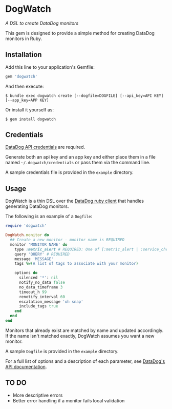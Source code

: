 # DogWatch

_A DSL to create DataDog monitors_

This gem is designed to provide a simple method for creating DataDog monitors in Ruby.

## Installation
Add this line to your application's Gemfile:

```ruby
gem 'dogwatch'
```

And then execute:
```shell
$ bundle exec dogwatch create [--dogfile=DOGFILE] [--api_key=API KEY] [--app_key=APP KEY]
```
Or install it yourself as:
```shell
$ gem install dogwatch
```

## Credentials
[DataDog API credentials](https://app.datadoghq.com/account/settings#api) are required.

Generate both an api key and an app key and either place them in a file named `~/.dogwatch/credentials` or pass them via the command line.

A sample credentials file is provided in the `example` directory.
## Usage

DogWatch is a thin DSL over the [DataDog ruby client](https://github.com/DataDog/dogapi-rb) that handles generating DataDog monitors.

The following is an example of a `Dogfile`:
```ruby
require 'dogwatch'

DogWatch.monitor do
  ## Create a new monitor - monitor name is REQUIRED
  monitor 'MONITOR NAME' do
    type :metric_alert # REQUIRED: One of [:metric_alert | :service_check | :event_alert]
    query 'QUERY' # REQUIRED
    message 'MESSAGE'
    tags %w(A list of tags to associate with your monitor)

    options do
      silenced '*': nil
      notify_no_data false
      no_data_timeframe 3
      timeout_h 99
      renotify_interval 60
      escalation_message 'oh snap'
      include_tags true
    end
  end
end
```

Monitors that already exist are matched by name and updated accordingly. If the name isn't matched exactly, DogWatch assumes you want a new monitor.

A sample `Dogfile` is provided in the `example` directory.

For a full list of options and a description of each parameter, see [DataDog's API documentation](http://docs.datadoghq.com/api/#monitors).

## TO DO
* More descriptive errors
* Better error handling if a monitor fails local validation